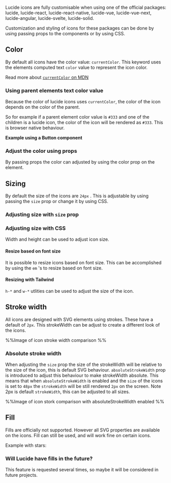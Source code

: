Lucide icons are fully customisable when using one of the official packages:
lucide, lucide-react, lucide-react-native, lucide-vue, lucide-vue-next, lucide-angular, lucide-svelte, lucide-solid.

Customization and styling of icons for these packages can be done by using passing props to the components or by using CSS.

## Color

By default all icons have the color value: `currentColor`. This keyword uses the elements computed text `color` value to represent the icon color.

Read more about [ `currentColor` on MDN](https://developer.mozilla.org/en-US/docs/Web/CSS/color_value#currentcolor_keyword)

### Using parent elements text color value

Because the color of lucide icons uses `currentColor`, the color of the icon depends on the color of the parent.

So for example if a parent element color value is `#333` and one of the children is a lucide icon, the color of the icon will be rendered  as `#333`. This is browser native behaviour.

**Example using a Button component**

<!-- Example codesandbox -->

### Adjust the color using props

By passing props the color can adjusted by using the color prop on the element.

<!-- Example codesandbox -->

## Sizing

By default the size of the icons are `24px` . This is adjustable by using passing the `size` prop or change it by using CSS.

### Adjusting size with `size` prop

<!-- Example codesandbox -->

### Adjusting size with CSS
Width and height can be used to adjust icon size.

<!-- Code Example -->

#### Resize based on font size

It is possible to resize icons based on font size. This can be accomplished by using the `em` 's to resize based on font size.

<!-- Code Example or  Example codesandbox -->

#### Resizing with Tailwind

`h-*` and `w-*` utlities can be used to adjust the size of the icon.

<!-- Code Example -->

## Stroke width

All icons are designed with SVG elements using strokes. These have a default of `2px`. This strokeWidth can be adjust to create a different look of the icons.

%%Image of icon stroke width comparison %%


### Absolute stroke width

When adjusting the `size` prop the size of the strokeWidth will be relative to the size of the icon, this is default SVG behaviour. `absoluteStrokeWidth` prop is introduced to adjust this behaviour to make strokeWidth absolute. This means that when `absoluteStrokeWidth` is enabled and the `size` of the icons is set to `48px` the `strokeWidth` will be still rendered `2px` on the screen.
Note 2px is default `strokeWidth`, this can be adjusted to all sizes.

%%Image of icon stork comparison with absoluteStrokeWidth enabled %%


## Fill

Fills are officially not supported.
However all SVG properties are available on the icons.
Fill can still be used, and will work fine on certain icons.

Example with stars:

### Will Lucide have fills in the future?
This feature is requested several times, so maybe it will be considered in future projects.
